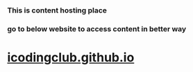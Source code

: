 
### This is content hosting place
### go to below website to access content in better way

# [icodingclub.github.io](http://icodingclub.github.io)

